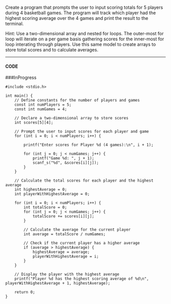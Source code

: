 
Create a program that prompts the user to input scoring totals for 5 players during 4 basketball games. The program will track which player had the highest scoring average over the 4 games and print the result to the terminal.

Hint: Use a two-dimensional array and nested for loops. The outer-most for loop will iterate on a per game basis gathering scores for the inner-most for loop interating through players. Use this same model to create arrays to store total scores and to calculate averages.

-------


#### CODE

###InProgress

```
#include <stdio.h>

int main() {
    // Define constants for the number of players and games
    const int numPlayers = 5;
    const int numGames = 4;

    // Declare a two-dimensional array to store scores
    int scores[5][4];

    // Prompt the user to input scores for each player and game
    for (int i = 0; i < numPlayers; i++) {

        printf("Enter scores for Player %d (4 games):\n", i + 1);

        for (int j = 0; j < numGames; j++) {
            printf("Game %d: ", j + 1);
            scanf_s("%d", &scores[i][j]);
        }
    }

    // Calculate the total scores for each player and the highest average
    int highestAverage = 0;
    int playerWithHighestAverage = 0;

    for (int i = 0; i < numPlayers; i++) {
        int totalScore = 0;
        for (int j = 0; j < numGames; j++) {
            totalScore += scores[i][j];
        }

        // Calculate the average for the current player
        int average = totalScore / numGames;

        // Check if the current player has a higher average
        if (average > highestAverage) {
            highestAverage = average;
            playerWithHighestAverage = i;
        }
    }

    // Display the player with the highest average
    printf("Player %d has the highest scoring average of %d\n", playerWithHighestAverage + 1, highestAverage);

    return 0;
}


```
